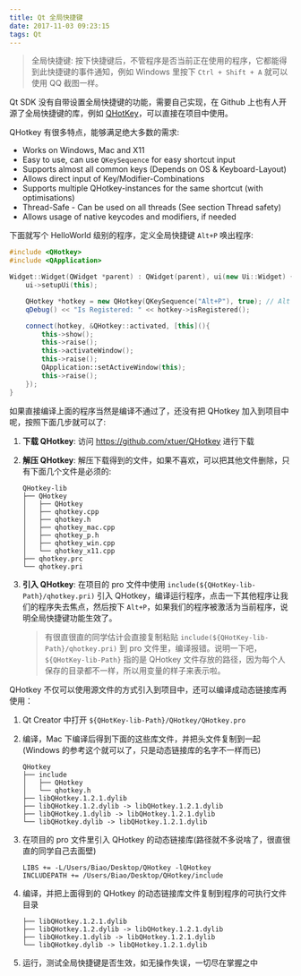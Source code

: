 ```yaml
---
title: Qt 全局快捷键
date: 2017-11-03 09:23:15
tags: Qt
---
```


> 全局快捷键: 按下快捷键后，不管程序是否当前正在使用的程序，它都能得到此快捷键的事件通知，例如 Windows 里按下 `Ctrl + Shift + A` 就可以使用 QQ 截图一样。

Qt SDK 没有自带设置全局快捷键的功能，需要自己实现，在 Github 上也有人开源了全局快捷键的库，例如 [QHotKey](https://github.com/xtuer/QHotkey)，可以直接在项目中使用。

QHotkey 有很多特点，能够满足绝大多数的需求:

* Works on Windows, Mac and X11
* Easy to use, can use `QKeySequence` for easy shortcut input
* Supports almost all common keys (Depends on OS & Keyboard-Layout)
* Allows direct input of Key/Modifier-Combinations
* Supports multiple QHotkey-instances for the same shortcut (with optimisations)
* Thread-Safe - Can be used on all threads (See section Thread safety)
* Allows usage of native keycodes and modifiers, if needed

下面就写个 HelloWorld 级别的程序，定义全局快捷键 `Alt+P` 唤出程序:

```cpp
#include <QHotkey>
#include <QApplication>

Widget::Widget(QWidget *parent) : QWidget(parent), ui(new Ui::Widget) {
    ui->setupUi(this);

    QHotkey *hotkey = new QHotkey(QKeySequence("Alt+P"), true); // Alt 和 P 之间不能有空格
    qDebug() << "Is Registered: " << hotkey->isRegistered();

    connect(hotkey, &QHotkey::activated, [this](){
        this->show();
        this->raise();
        this->activateWindow();
        this->raise();
        QApplication::setActiveWindow(this);
        this->raise();
    });
}
```

<!--more-->

如果直接编译上面的程序当然是编译不通过了，还没有把 QHotkey 加入到项目中呢，按照下面几步就可以了:

1. **下载 QHotkey**: 访问 <https://github.com/xtuer/QHotkey> 进行下载
2. **解压 QHotkey**: 解压下载得到的文件，如果不喜欢，可以把其他文件删除，只有下面几个文件是必须的:
   ```
   QHotkey-lib
   ├── QHotkey
   │   ├── QHotkey
   │   ├── qhotkey.cpp
   │   ├── qhotkey.h
   │   ├── qhotkey_mac.cpp
   │   ├── qhotkey_p.h
   │   ├── qhotkey_win.cpp
   │   └── qhotkey_x11.cpp
   ├── qhotkey.prc
   └── qhotkey.pri
   ```
3. **引入 QHotkey**: 在项目的 pro 文件中使用 `include(${QHotKey-lib-Path}/qhotkey.pri)` 引入 QHotkey，编译运行程序，点击一下其他程序让我们的程序失去焦点，然后按下 `Alt+P`，如果我们的程序被激活为当前程序，说明全局快捷键功能生效了。

   > 有很直很直的同学估计会直接复制粘贴 `include(${QHotKey-lib-Path}/qhotkey.pri)` 到 pro 文件里，编译报错。说明一下吧，`${QHotKey-lib-Path}` 指的是 QHotkey 文件存放的路径，因为每个人保存的目录都不一样，所以用变量的样子来表示啦。

QHotkey 不仅可以使用源文件的方式引入到项目中，还可以编译成动态链接库再使用：

1. Qt Creator 中打开 `${QHotKey-lib-Path}/QHotkey/QHotkey.pro` 
2. 编译，Mac 下编译后得到下面的这些库文件，并把头文件复制到一起(Windows 的参考这个就可以了，只是动态链接库的名字不一样而已)

   ```
   QHotkey
   ├── include
   │   ├── QHotkey
   │   └── qhotkey.h
   ├── libQHotkey.1.2.1.dylib
   ├── libQHotkey.1.2.dylib -> libQHotkey.1.2.1.dylib
   ├── libQHotkey.1.dylib -> libQHotkey.1.2.1.dylib
   └── libQHotkey.dylib -> libQHotkey.1.2.1.dylib
   ```
3. 在项目的 pro 文件里引入 QHotkey 的动态链接库(路径就不多说啥了，很直很直的同学自己去面壁)

   ```
   LIBS += -L/Users/Biao/Desktop/QHotkey -lQHotkey
   INCLUDEPATH += /Users/Biao/Desktop/QHotkey/include
   ```
4. 编译，并把上面得到的 QHotkey 的动态链接库文件复制到程序的可执行文件目录

   ```
   ├── libQHotkey.1.2.1.dylib
   ├── libQHotkey.1.2.dylib -> libQHotkey.1.2.1.dylib
   ├── libQHotkey.1.dylib -> libQHotkey.1.2.1.dylib
   └── libQHotkey.dylib -> libQHotkey.1.2.1.dylib
   ```
5. 运行，测试全局快捷键是否生效，如无操作失误，一切尽在掌握之中

